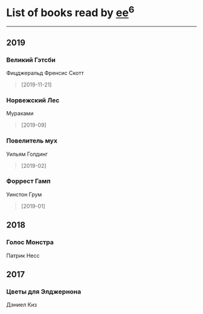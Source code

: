 # List of books read by [ee](https://my.mail.ru/mail/frodzhers/)<sup>6</sup>
---

## 2019

### Великий Гэтсби
Фицджеральд Френсис Скотт
> [2019-11-21] 


### Норвежский Лес
Мураками
> [2019-09] 


### Повелитель мух
Уильям Голдинг
> [2019-02] 


### Форрест Гамп
Уинстон Грум
> [2019-01] 



## 2018

### Голос Монстра
Патрик Несс



## 2017

### Цветы для Элджернона
Дэниел Киз



